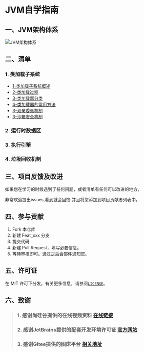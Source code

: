 # JVM自学指南

## 一、JVM架构体系

![JVM架构体系](https://gitee.com/ShaoxiongDu/imageBed/raw/master/%E7%AC%AC02%E7%AB%A0_JVM%E6%9E%B6%E6%9E%84-%E4%B8%AD.jpg)

## 二、清单

### 1. 类加载子系统

 -	[1-类加载子系统概述](./01-类加载子系统/01-类加载子系统.md)
 -	[2-类加载过程](./01-类加载子系统/02-类加载过程.md)
 -  [3-类加载器分类](./01-类加载子系统/03-类加载器的分类.md)
 -  [4-类加载器的常用方法](./01-类加载子系统/04-类加载器的常用方法.md)
 -  [3-双亲委派机制](./01-类加载子系统/05-双亲委派机制.md)
 -  [3-沙箱安全机制](./01-类加载子系统/06-沙箱安全机制.md)

### 2.  运行时数据区

### 3. 执行引擎

### 4. 垃圾回收机制

## 三、项目反馈及改进

如果您在学习的时候遇到了任何问题，或者清单有任何可以改进的地方，

非常欢迎提出issues,看到就会回馈.并且将您添加到项目贡献者列表中。

## 四、参与贡献

1. Fork 本仓库
2. 新建 Feat_xxx 分支
3. 提交代码
4. 新建 Pull Request，填写必要信息。
5. 等待审核即可。通过之后会邮件通知您。


## 五、许可证

在 MIT 许可下分发。有关更多信息，请参阅[`LICENSE`](./LICENSE)。

## 六、致谢

> ### 1. 感谢尚硅谷提供的在线视频资料 [在线链接](https://www.bilibili.com/video/BV1PJ411n7xZ)
> ### 2. 感谢JetBrains提供的配套开发环境许可证 [官方网站](https://www.jetbrains.com/)
> ### 3. 感谢Gitee提供的图床平台 [相关地址](https://gitee.com/ShaoxiongDu/imageBed)